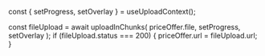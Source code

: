 const { setProgress, setOverlay } = useUploadContext();

const fileUpload = await uploadInChunks(
priceOffer.file,
setProgress,
setOverlay
);
if (fileUpload.status === 200) {
priceOffer.url = fileUpload.url;
}
